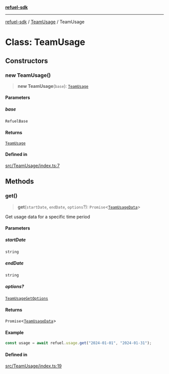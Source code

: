 [**refuel-sdk**](../../README.md)

***

[refuel-sdk](../../modules.md) / [TeamUsage](../README.md) / TeamUsage

# Class: TeamUsage

## Constructors

### new TeamUsage()

> **new TeamUsage**(`base`): [`TeamUsage`](TeamUsage.md)

#### Parameters

##### base

`RefuelBase`

#### Returns

[`TeamUsage`](TeamUsage.md)

#### Defined in

[src/TeamUsage/index.ts:7](https://github.com/refuel-ai/refuel-sdk/blob/d0bf0a37e69cf6e99e0c214ac03b050c5c5d48a2/src/TeamUsage/index.ts#L7)

## Methods

### get()

> **get**(`startDate`, `endDate`, `options`?): `Promise`\<[`TeamUsageData`](../../types/type-aliases/TeamUsageData.md)\>

Get usage data for a specific time period

#### Parameters

##### startDate

`string`

##### endDate

`string`

##### options?

[`TeamUsageGetOptions`](../../types/interfaces/TeamUsageGetOptions.md)

#### Returns

`Promise`\<[`TeamUsageData`](../../types/type-aliases/TeamUsageData.md)\>

#### Example

```ts
const usage = await refuel.usage.get("2024-01-01", "2024-01-31");
```

#### Defined in

[src/TeamUsage/index.ts:19](https://github.com/refuel-ai/refuel-sdk/blob/d0bf0a37e69cf6e99e0c214ac03b050c5c5d48a2/src/TeamUsage/index.ts#L19)
